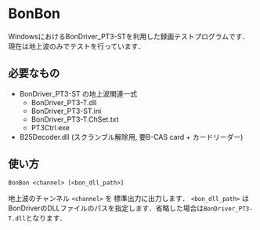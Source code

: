 BonBon
========
WindowsにおけるBonDriver_PT3-STを利用した録画テストプログラムです．
現在は地上波のみでテストを行っています．

必要なもの
-------------
- BonDriver_PT3-ST の地上波関連一式
  - BonDriver_PT3-T.dll
  - BonDriver_PT3-ST.ini
  - BonDriver_PT3-T.ChSet.txt
  - PT3Ctrl.exe
- B25Decoder.dll (スクランブル解除用, 要B-CAS card + カードリーダー)

使い方
-----------

```
BonBon <channel> [<bon_dll_path>]
```

地上波のチャンネル `<channel>` を 標準出力に出力します．
`<bon_dll_path>` はBonDriverのDLLファイルのパスを指定します．省略した場合は`BonDriver_PT3-T.dll`となります．
